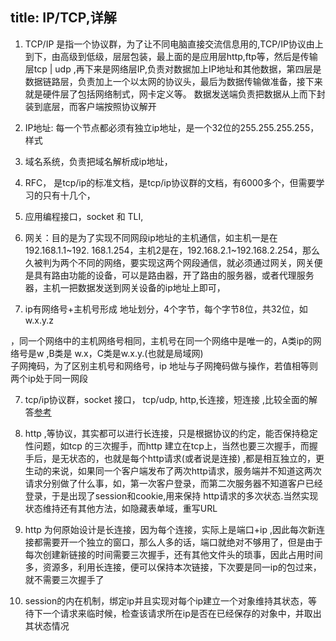 title: IP/TCP,详解
---
1.  TCP/IP 是指一个协议群，为了让不同电脑直接交流信息用的,TCP/IP协议由上到下，由高级到低级，层层包装，最上面的是应用层http,ftp等，然后是传输层tcp | udp ,再下来是网络层IP,负责对数据加上IP地址和其他数据，第四层是数据链路层，负责加上一个以太网的协议头，最后为数据传输做准备，接下来就是硬件层了包括网络制式，网卡定义等。 数据发送端负责把数据从上而下封装到底层，而客户端按照协议解开

2. IP地址: 每一个节点都必须有独立ip地址，是一个32位的255.255.255.255，样式

3. 域名系统，负责把域名解析成ip地址，

3. RFC， 是tcp/ip的标准文档，是tcp/ip协议群的文档，有6000多个，但需要学习的只有十几个，

4. 应用编程接口，socket 和 TLI,

5. 网关：目的是为了实现不同网段ip地址的主机通信，如主机一是在192.168.1.1~192. 168.1.254，主机2是在，192.168.2.1~192.168.2.254，那么久被判为两个不同的网络，要实现这两个网段通信，就必须通过网关，网关便是具有路由功能的设备，可以是路由器，开了路由的服务器，或者代理服务器，主机一把数据发送到网关设备的ip地址上即可，

6. ip有网络号+主机号形成 地址划分，4个字节，每个字节8位，共32位，如w.x.y.z 

，同一个网络中的主机网络号相同，主机号在同一个网络中是唯一的，A类ip的网络号是w ,B类是 w.x，C类是w.x.y.(也就是局域网)
<br> 子网掩码，为了区别主机号和网络号，ip 地址与子网掩码做与操作，若值相等则两个ip处于同一网段

7. tcp/ip协议群，socket 接口， tcp/udp, http,长连接，短连接 ,比较全面的解答[参考](http://my.oschina.net/OutOfMemory/blog/95803)

8. http ,等协议，其实都可以进行长连接，只是根据协议的约定，能否保持稳定性问题，如tcp 的三次握手，而http 建立在tcp上，当然也要三次握手，而握手后，是无状态的，也就是每个http请求(或者说是连接) ,都是相互独立的，更生动的来说，如果同一个客户端发布了两次http请求，服务端并不知道这两次请求分别做了什么事，如，第一次客户登录，而第二次服务器不知道客户已经登录，于是出现了session和cookie,用来保持 http请求的多次状态.当然实现状态维持还有其他方法，如隐藏表单域，重写URL

9. http 为何原始设计是长连接，因为每个连接，实际上是端口+ip ,因此每次新连接都需要开一个独立的窗口，那么人多的话，端口就绝对不够用了，但是由于每次创建新链接的时间需要三次握手，还有其他文件头的琐事，因此占用时间多，资源多，利用长连接，便可以保持本次链接，下次要是同一ip的包过来，就不需要三次握手了

10. session的内在机制，绑定ip并且实现对每个ip建立一个对象维持其状态，等待下一个请求来临时候，检查该请求所在ip是否在已经保存的对象中，并取出其状态情况
